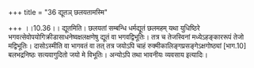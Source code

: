+++
title = "36 द्यूतञ् छलयतामस्मि"

+++
।।10.36।। द्यूतमिति। छलयतां सम्बन्धि धर्मद्यूतं छलमहम् यथा युधिष्ठिरे
भगवत्सेवोपयोगिक्रीडासाधनेष्वक्षलक्षणेषु द्यूतं वा भगवद्विभूतिः। तत्र च
तेजस्विनां मध्येऽहङ्काररूपं तेजो मद्विभूतिः। दासोऽस्मीति वा भागवतं वा
तत् तत्र जयोऽपि चाहं रुक्मीकालिङ्गप्रसङ्गेऽक्षगोष्ठ्यां \[भाग.10\]
बलभद्रनिष्ठः सत्यवागुदितो जयो मे विभूतिः। अन्योऽपि तथा भावनीयः व्यवसाय
इत्यादिः।
